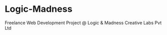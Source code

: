 Logic-Madness
=============

Freelance Web Development Project @ Logic &amp; Madness Creative Labs Pvt Ltd
